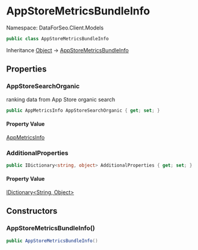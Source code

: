# AppStoreMetricsBundleInfo

Namespace: DataForSeo.Client.Models

```csharp
public class AppStoreMetricsBundleInfo
```

Inheritance [Object](https://docs.microsoft.com/en-us/dotnet/api/system.object) → [AppStoreMetricsBundleInfo](./dataforseo.client.models.appstoremetricsbundleinfo.md)

## Properties

### **AppStoreSearchOrganic**

ranking data from App Store organic search

```csharp
public AppMetricsInfo AppStoreSearchOrganic { get; set; }
```

#### Property Value

[AppMetricsInfo](./dataforseo.client.models.appmetricsinfo.md)<br>

### **AdditionalProperties**

```csharp
public IDictionary<string, object> AdditionalProperties { get; set; }
```

#### Property Value

[IDictionary&lt;String, Object&gt;](https://docs.microsoft.com/en-us/dotnet/api/system.collections.generic.idictionary-2)<br>

## Constructors

### **AppStoreMetricsBundleInfo()**

```csharp
public AppStoreMetricsBundleInfo()
```
